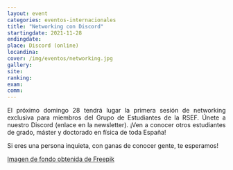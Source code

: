 ```yaml
---
layout: event
categories: eventos-internacionales
title: "Networking con Discord"
startingdate: 2021-11-28
endingdate:
place: Discord (online)
locandina:
cover: /img/eventos/networking.jpg
gallery:
site:
ranking: 
exam:
comm:
---
```


<p style="text-align: justify;">
	El próximo domingo 28 tendrá lugar la primera sesión de networking exclusiva para miembros del Grupo de Estudiantes de la RSEF. Únete a nuestro Discord (enlace en la newsletter). ¡Ven a conocer otros estudiantes de grado, máster y doctorado en física de toda España!
</p>

<p style="text-align: justify;">
  Si eres una persona inquieta, con ganas de conocer gente, te esperamos!
</p>
    
<p style="text-align: justify;">
  <a href='https://www.freepik.es/vectores/fondo'>Imagen de fondo obtenida de Freepik</a>
</p>
